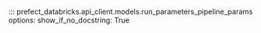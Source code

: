 ::: prefect_databricks.api_client.models.run_parameters_pipeline_params
    options:
      show_if_no_docstring: True